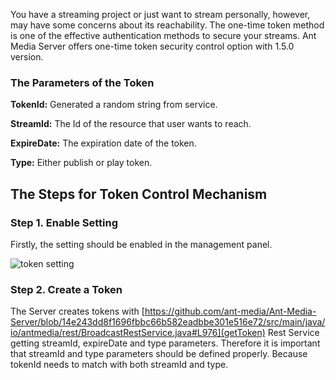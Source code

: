 You have a streaming project or just want to stream personally, however, may have some concerns about its reachability. The one-time token method is one of the effective authentication methods to secure your streams. Ant Media Server offers one-time token security control option with 1.5.0 version.

### The Parameters of the Token

**TokenId:** Generated a random string from service.

**StreamId:** The Id of the resource that user wants to reach.

**ExpireDate:** The expiration date of the token.

**Type:** Either publish or play token.

## The Steps for Token Control Mechanism

### Step 1. Enable Setting

Firstly, the setting should be enabled in the management panel.

![token setting](https://i0.wp.com/antmedia.io/wp-content/uploads/2018/09/Screenshot-from-2018-09-17-20-53-01-1024x441.png)

### Step 2. Create a Token

The Server creates tokens with [https://github.com/ant-media/Ant-Media-Server/blob/14e243dd8f1696fbbc66b582eadbbe301e516e72/src/main/java/io/antmedia/rest/BroadcastRestService.java#L976](getToken) Rest Service getting streamId, expireDate and type parameters. Therefore it is important that streamId and type parameters should be defined properly. Because tokenId needs to match with both streamId and type.

